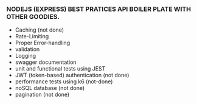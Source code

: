 ### NODEJS (EXPRESS) BEST PRATICES API BOILER PLATE WITH OTHER GOODIES.

- Caching (not done)
- Rate-Limiting 
- Proper Error-handling
- validation
- Logging
- swagger documentation
- unit and functional tests using JEST
- JWT (token-based) authentication (not done)
- performance tests using k6 (not-done)
- noSQL database (not done)
- pagination (not done)
